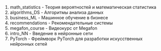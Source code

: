 1. math_statistics - Теория вероятностей и математическая статистика
2. algorithms_DS - Алгоритмы анализа данных
3. business_ML - Машинное обучение в бизнесе
4. recommendations - Рекомендательные системы
5. megafon_course - Видеокурс от Megafon
6. intro_NN - Введение в нейронные сети
7. PyTorch - Фреймворк PyTorch для разработки искусственных нейронных сетей
